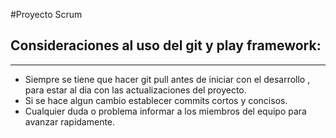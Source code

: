 #Proyecto Scrum 
## Consideraciones al uso del git y play framework:
---
* Siempre se tiene que hacer git pull antes de iniciar con el desarrollo , para estar al dia con las actualizaciones del proyecto.
* Si se hace algun cambio establecer commits cortos y concisos.
* Cualquier duda o problema informar a los miembros del equipo para avanzar rapidamente.
